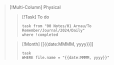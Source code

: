 
>[!Multi-Column] Physical
>>[!Task] To do 
>>```dataview
>>task from "00 Notes/01 Arnau/To Remember/Journal/2024/Daily"
>>where !completed
>>```
>
>>[!Month] [[{{date:MMMM, yyyy}}]]
>>```dataview
>>task
>>WHERE file.name = "{{date:MMMM, yyyy}}"
>>```
>